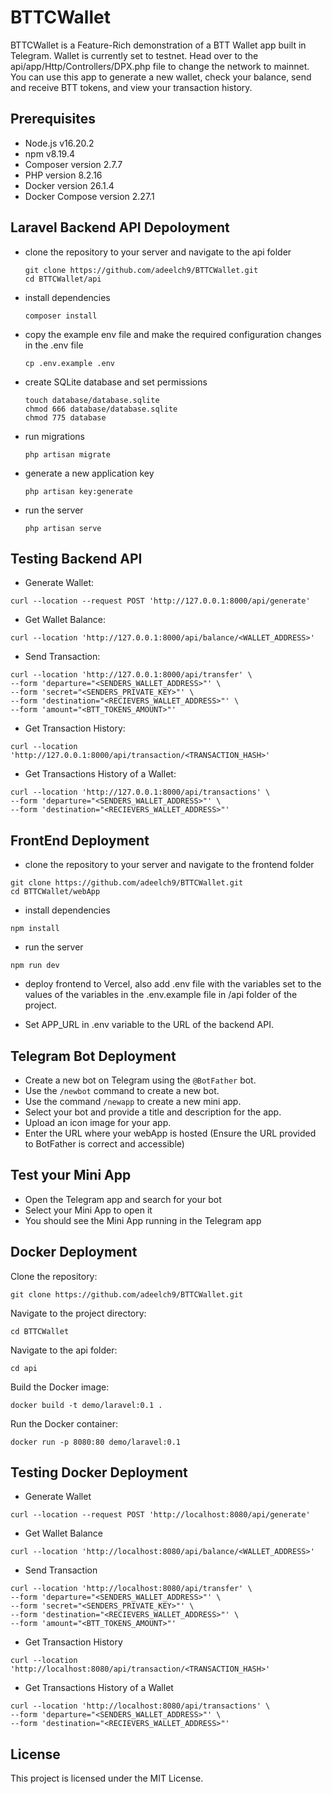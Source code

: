 # BTTCWallet
BTTCWallet is a Feature-Rich demonstration of a BTT Wallet app built in Telegram. Wallet is currently set to testnet. Head over to the api/app/Http/Controllers/DPX.php file to change the network to mainnet. You can use this app to generate a new wallet, check your balance, send and receive BTT tokens, and view your transaction history.

## Prerequisites
- Node.js v16.20.2 
- npm v8.19.4
- Composer version 2.7.7
- PHP version 8.2.16
- Docker version 26.1.4
- Docker Compose version 2.27.1

## Laravel Backend API Depoloyment
- clone the repository to your server and navigate to the api folder
  
  ```
  git clone https://github.com/adeelch9/BTTCWallet.git
  cd BTTCWallet/api
  ```

- install dependencies
  
  ```
  composer install
  ```

- copy the example env file and make the required configuration changes in the .env file
  
  ```
  cp .env.example .env
  ```

- create SQLite database and set permissions
  
  ```
  touch database/database.sqlite
  chmod 666 database/database.sqlite
  chmod 775 database
  ```

- run migrations
  
  ```
  php artisan migrate
  ```

- generate a new application key
  
  ```
  php artisan key:generate
  ```

- run the server
  
  ```
  php artisan serve
  ```

## Testing Backend API

  - Generate Wallet:
  
  ```
  curl --location --request POST 'http://127.0.0.1:8000/api/generate'
  ```

  - Get Wallet Balance:
  
  ```
  curl --location 'http://127.0.0.1:8000/api/balance/<WALLET_ADDRESS>'
  ```

  - Send Transaction:
  
  ```
  curl --location 'http://127.0.0.1:8000/api/transfer' \
--form 'departure="<SENDERS_WALLET_ADDRESS>"' \
--form 'secret="<SENDERS_PRIVATE_KEY>"' \
--form 'destination="<RECIEVERS_WALLET_ADDRESS>"' \
--form 'amount="<BTT_TOKENS_AMOUNT>"'
  ```

  - Get Transaction History:
  
  ```
  curl --location 'http://127.0.0.1:8000/api/transaction/<TRANSACTION_HASH>'
  ```

  - Get Transactions History of a Wallet:
  
  ```
  curl --location 'http://127.0.0.1:8000/api/transactions' \
--form 'departure="<SENDERS_WALLET_ADDRESS>"' \
--form 'destination="<RECIEVERS_WALLET_ADDRESS>"'
  ```


## FrontEnd Deployment

  - clone the repository to your server and navigate to the frontend folder
  
  ```
  git clone https://github.com/adeelch9/BTTCWallet.git
  cd BTTCWallet/webApp
  ```

  - install dependencies
  
  ```
  npm install
  ```

  - run the server
  
  ```
  npm run dev
  ```

  - deploy frontend to Vercel, also add .env file with the variables set to the values of the variables in the .env.example file in /api folder of the project.
  
  - Set APP_URL in .env variable to the URL of the backend API.
  
  
## Telegram Bot Deployment

  - Create a new bot on Telegram using the `@BotFather` bot.
  - Use the `/newbot` command to create a new bot.
  - Use the command `/newapp` to create a new mini app.
  - Select your bot and provide a title and description for the app.
  - Upload an icon image for your app.
  - Enter the URL where your webApp is hosted (Ensure the URL provided to BotFather is correct and accessible)
  
## Test your Mini App

  - Open the Telegram app and search for your bot
  - Select your Mini App to open it
  - You should see the Mini App running in the Telegram app

## Docker Deployment

  Clone the repository:

  ```
  git clone https://github.com/adeelch9/BTTCWallet.git
  ```

  Navigate to the project directory:

  ```
  cd BTTCWallet
  ```

  Navigate to the api folder:

  ```
  cd api
  ```

  Build the Docker image:

  ```
  docker build -t demo/laravel:0.1 .
  ```

  Run the Docker container:

  ```
  docker run -p 8080:80 demo/laravel:0.1
  ```

## Testing Docker Deployment

  - Generate Wallet
  
  ```
  curl --location --request POST 'http://localhost:8080/api/generate'
  ```

  - Get Wallet Balance
  
  ```
  curl --location 'http://localhost:8080/api/balance/<WALLET_ADDRESS>'
  ```

  - Send Transaction
  
  ```
  curl --location 'http://localhost:8080/api/transfer' \
  --form 'departure="<SENDERS_WALLET_ADDRESS>"' \
  --form 'secret="<SENDERS_PRIVATE_KEY>"' \
  --form 'destination="<RECIEVERS_WALLET_ADDRESS>"' \
  --form 'amount="<BTT_TOKENS_AMOUNT>"'
  ```

  - Get Transaction History
  
  ```
  curl --location 'http://localhost:8080/api/transaction/<TRANSACTION_HASH>'
  ```

  - Get Transactions History of a Wallet
  
  ```
  curl --location 'http://localhost:8080/api/transactions' \
  --form 'departure="<SENDERS_WALLET_ADDRESS>"' \
  --form 'destination="<RECIEVERS_WALLET_ADDRESS>"'
  ```

  ## License

  This project is licensed under the MIT License.
